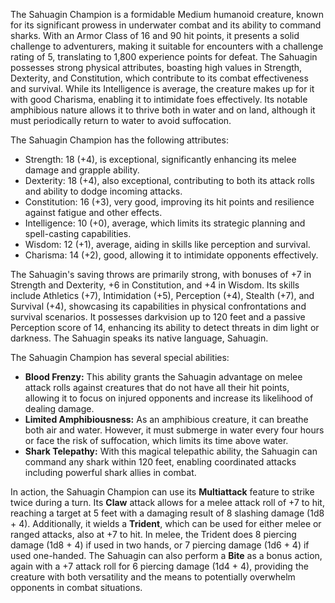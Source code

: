 The Sahuagin Champion is a formidable Medium humanoid creature, known for its significant prowess in underwater combat and its ability to command sharks. With an Armor Class of 16 and 90 hit points, it presents a solid challenge to adventurers, making it suitable for encounters with a challenge rating of 5, translating to 1,800 experience points for defeat. The Sahuagin possesses strong physical attributes, boasting high values in Strength, Dexterity, and Constitution, which contribute to its combat effectiveness and survival. While its Intelligence is average, the creature makes up for it with good Charisma, enabling it to intimidate foes effectively. Its notable amphibious nature allows it to thrive both in water and on land, although it must periodically return to water to avoid suffocation. 

The Sahuagin Champion has the following attributes: 
- Strength: 18 (+4), is exceptional, significantly enhancing its melee damage and grapple ability.
- Dexterity: 18 (+4), also exceptional, contributing to both its attack rolls and ability to dodge incoming attacks.
- Constitution: 16 (+3), very good, improving its hit points and resilience against fatigue and other effects.
- Intelligence: 10 (+0), average, which limits its strategic planning and spell-casting capabilities.
- Wisdom: 12 (+1), average, aiding in skills like perception and survival.
- Charisma: 14 (+2), good, allowing it to intimidate opponents effectively.

The Sahuagin's saving throws are primarily strong, with bonuses of +7 in Strength and Dexterity, +6 in Constitution, and +4 in Wisdom. Its skills include Athletics (+7), Intimidation (+5), Perception (+4), Stealth (+7), and Survival (+4), showcasing its capabilities in physical confrontations and survival scenarios. It possesses darkvision up to 120 feet and a passive Perception score of 14, enhancing its ability to detect threats in dim light or darkness. The Sahuagin speaks its native language, Sahuagin.

The Sahuagin Champion has several special abilities:
- **Blood Frenzy:** This ability grants the Sahuagin advantage on melee attack rolls against creatures that do not have all their hit points, allowing it to focus on injured opponents and increase its likelihood of dealing damage.
- **Limited Amphibiousness:** As an amphibious creature, it can breathe both air and water. However, it must submerge in water every four hours or face the risk of suffocation, which limits its time above water.
- **Shark Telepathy:** With this magical telepathic ability, the Sahuagin can command any shark within 120 feet, enabling coordinated attacks including powerful shark allies in combat.

In action, the Sahuagin Champion can use its **Multiattack** feature to strike twice during a turn. Its **Claw** attack allows for a melee attack roll of +7 to hit, reaching a target at 5 feet with a damaging result of 8 slashing damage (1d8 + 4). Additionally, it wields a **Trident**, which can be used for either melee or ranged attacks, also at +7 to hit. In melee, the Trident does 8 piercing damage (1d8 + 4) if used in two hands, or 7 piercing damage (1d6 + 4) if used one-handed. The Sahuagin can also perform a **Bite** as a bonus action, again with a +7 attack roll for 6 piercing damage (1d4 + 4), providing the creature with both versatility and the means to potentially overwhelm opponents in combat situations.